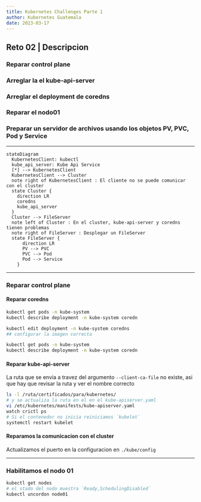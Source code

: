 ```yaml
---
title: Kubernetes Challenges Parte 1
author: Kubernetes Guatemala
date: 2023-03-17
---
```


## Reto 02 | Descripcion

### Reparar control plane
### Arreglar la el kube-api-server
### Arreglar el deployment de coredns
### Reparar el nodo01
### Preparar un servidor de archivos usando los objetos PV, PVC, Pod y Service

---

```mermaid
stateDiagram
  KubernetesClient: kubectl
  kube_api_server: Kube Api Service
  [*] --> KubernetesClient
  KubernetesClient --> Cluster
  note right of KubernetesClient : El cliente no se puede comunicar con el cluster
  state Cluster {
    direction LR
    coredns
    kube_api_server
  }
  Cluster --> FileServer
  note left of Cluster : En el cluster, kube-api-server y coredns tienen problemas
  note right of FileServer : Desplegar un FileServer
  state FileServer {
      direction LR
      PV --> PVC
      PVC --> Pod
      Pod --> Service
    }
```

---
### Reparar control plane
#### Reparar coredns
```bash
kubectl get pods -n kube-system
kubectl describe deployment -n kube-system coredn
```

```bash
kubectl edit deployment -n kube-system coredns
## configurar la imagen correcta
```

```bash
kubectl get pods -n kube-system
kubectl describe deployment -n kube-system coredn
```

#### Reparar kube-api-server
La ruta que se envia a travez del argumento `--client-ca-file` no existe, asi que hay que revisar la ruta y ver el nombre correcto

```bash
ls -l /ruta/certificados/para/kubernetes/
# y se actualiza la ruta en el en el kube-apiserver.yaml
vi /etc/kubernetes/manifests/kube-apiserver.yaml
watch crictl ps
# Si el contenedor no inicia reiniciamos `kubelet`
systemctl restart kubelet
```

#### Reparamos la comunicacion con el cluster
Actualizamos el puerto en la configuracion en `./kube/config`

---

### Habilitamos el nodo 01

```bash
kubectl get nodes
# el stado del nodo muestra `Ready,SchedulingDisabled`
kubectl uncordon node01
```
